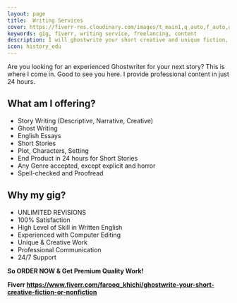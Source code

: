 ```yaml
---
layout: page
title:  Writing Services
cover: https://fiverr-res.cloudinary.com/images/t_main1,q_auto,f_auto,q_auto,f_auto/gigs/150941741/original/e686586c07fc15d96d57576dd1c54c223b52460f/ghostwrite-your-short-creative-fiction-or-nonfiction.png
keywords: gig, fiverr, writing service, freelancing, content
description: I will ghostwrite your short creative and unique fiction, nonfiction story.
icon: history_edu
---
```


Are you looking for an experienced Ghostwriter for your next story? This is where I come in. Good to see you here. I provide professional content in just 24 hours.

## What am I offering?

- Story Writing (Descriptive, Narrative, Creative)
- Ghost Writing
- English Essays
- Short Stories
- Plot, Characters, Setting
- End Product in 24 hours for Short Stories
- Any Genre accepted, except explicit and horror
- Spell-checked and Proofread

## Why my gig?

- UNLIMITED REVISIONS
- 100% Satisfaction
- High Level of Skill in Written English 
- Experienced with Computer Editing 
- Unique & Creative Work
- Professional Communication
- 24/7 Support

__So ORDER NOW & Get Premium Quality Work!__

__Fiverr https://www.fiverr.com/farooq_khichi/ghostwrite-your-short-creative-fiction-or-nonfiction__

